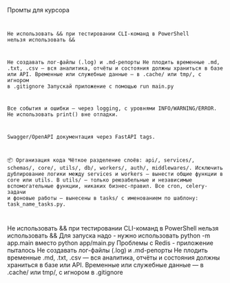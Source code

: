 Промты для курсора 
<code>

Не использовать && при тестировании CLI-команд в PowerShell нельзя использовать &&

Не создавать лог-файлы (.log) и .md-репорты
Не плодить временные .md, .txt, .csv — вся аналитика, отчёты и состояния должны храниться в базе или API.
Временные или служебные данные — в .cache/ или tmp/, с игнором в .gitignore
Запускай приложение с помощью run main.py 

Все события и ошибки — через logging, с уровнями INFO/WARNING/ERROR.
Не использовать print() вне отладки.

Swagger/OpenAPI документация через FastAPI tags.

📦 Организация кода
Чёткое разделение слоёв: api/, services/, schemas/, core/, utils/, db/, workers/, auth/, middlewares/.
Исключить дублирование логики между services и workers — вынести общие функции в core или utils.
В utils/ — только реюзабельные и независимые вспомогательные функции, никаких бизнес-правил.
Все cron, celery-задачи и фоновые работы — вынесены в tasks/ с именованием по шаблону: task_name_tasks.py.

</code>





Не использовать && при тестировании CLI-команд в PowerShell нельзя использовать &&
Для запуска надо  - нужно использовать python -m app.main вместо python app/main.py
Проблемы с Redis - приложение пыталось
Не создавать лог-файлы (.log) и .md-репорты
Не плодить временные .md, .txt, .csv — вся аналитика, отчёты и состояния должны храниться в базе или API.
Временные или служебные данные — в .cache/ или tmp/, с игнором в .gitignore
